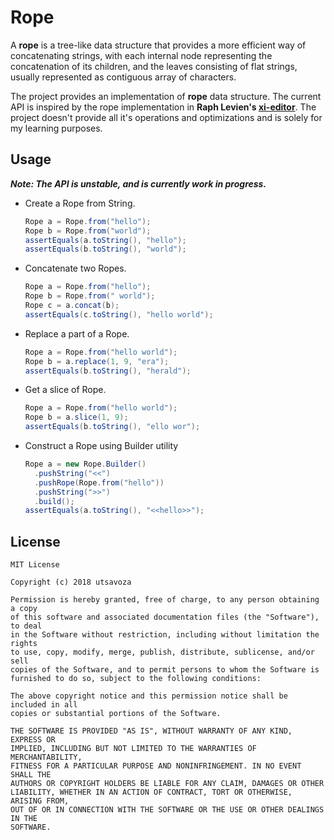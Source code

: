 Rope
====
A **rope** is a tree-like data structure that provides a more efficient way of concatenating strings, 
with each internal node representing the concatenation of its children, and the leaves consisting of
flat strings, usually represented as contiguous array of characters.  

The project provides an implementation of **rope** data structure. The current API is inspired by
the rope implementation in **Raph Levien's [xi-editor](https://github.com/google/xi-editor)**. 
The project doesn't provide all it's operations and optimizations and is solely for my learning purposes.

Usage
-----

___Note: The API is unstable, and is currently work in progress.___

- Create a Rope from String.
  ```java
  Rope a = Rope.from("hello");
  Rope b = Rope.from("world");
  assertEquals(a.toString(), "hello");
  assertEquals(b.toString(), "world");
  ```

- Concatenate two Ropes.
  ```java
  Rope a = Rope.from("hello");
  Rope b = Rope.from(" world");
  Rope c = a.concat(b);
  assertEquals(c.toString(), "hello world");
  ```

- Replace a part of a Rope.
  ```java
  Rope a = Rope.from("hello world");
  Rope b = a.replace(1, 9, "era");
  assertEquals(b.toString(), "herald");
  ```

- Get a slice of Rope.
  ```java
  Rope a = Rope.from("hello world");
  Rope b = a.slice(1, 9);
  assertEquals(b.toString(), "ello wor");
  ```
  
- Construct a Rope using Builder utility
  ```java
  Rope a = new Rope.Builder()
    .pushString("<<")
    .pushRope(Rope.from("hello"))
    .pushString(">>")
    .build();
  assertEquals(a.toString(), "<<hello>>");
  ```
  
License
-------

    MIT License
    
    Copyright (c) 2018 utsavoza
    
    Permission is hereby granted, free of charge, to any person obtaining a copy
    of this software and associated documentation files (the "Software"), to deal
    in the Software without restriction, including without limitation the rights
    to use, copy, modify, merge, publish, distribute, sublicense, and/or sell
    copies of the Software, and to permit persons to whom the Software is
    furnished to do so, subject to the following conditions:
    
    The above copyright notice and this permission notice shall be included in all
    copies or substantial portions of the Software.
    
    THE SOFTWARE IS PROVIDED "AS IS", WITHOUT WARRANTY OF ANY KIND, EXPRESS OR
    IMPLIED, INCLUDING BUT NOT LIMITED TO THE WARRANTIES OF MERCHANTABILITY,
    FITNESS FOR A PARTICULAR PURPOSE AND NONINFRINGEMENT. IN NO EVENT SHALL THE
    AUTHORS OR COPYRIGHT HOLDERS BE LIABLE FOR ANY CLAIM, DAMAGES OR OTHER
    LIABILITY, WHETHER IN AN ACTION OF CONTRACT, TORT OR OTHERWISE, ARISING FROM,
    OUT OF OR IN CONNECTION WITH THE SOFTWARE OR THE USE OR OTHER DEALINGS IN THE
    SOFTWARE.
